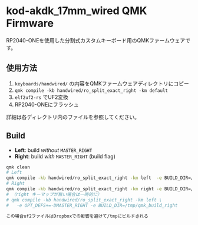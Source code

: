 # kod-akdk_17mm_wired QMK Firmware

RP2040-ONEを使用した分割式カスタムキーボード用のQMKファームウェアです。

## 使用方法

1. `keyboards/handwired/` の内容をQMKファームウェアディレクトリにコピー
2. `qmk compile -kb handwired/ro_split_exact_right -km default`
3. `elf2uf2-rs` でUF2変換
4. RP2040-ONEにフラッシュ

詳細は各ディレクトリ内のファイルを参照してください。

## Build

- **Left**: build *without* `MASTER_RIGHT`
- **Right**: build *with* `MASTER_RIGHT` (build flag)

```bash
qmk clean
# Left
qmk compile -kb handwired/ro_split_exact_right -km left  -e BUILD_DIR=/tmp/qmk_build_left
# Right
qmk compile -kb handwired/ro_split_exact_right -km right -e BUILD_DIR=/tmp/qmk_build_right
# （right キーマップが無い場合は一時的に）
# qmk compile -kb handwired/ro_split_exact_right -km left \
#   -e OPT_DEFS+=-DMASTER_RIGHT -e BUILD_DIR=/tmp/qmk_build_right

この場合uf2ファイルはDropboxでの影響を避けて/tmpにビルドされる
